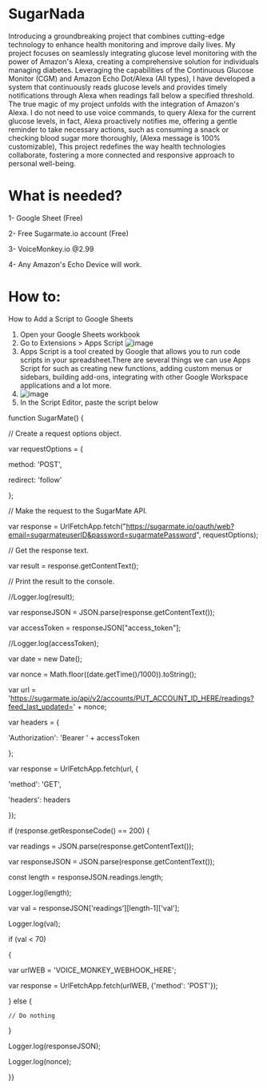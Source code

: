 # SugarNada
Introducing a groundbreaking project that combines cutting-edge technology to enhance health monitoring and improve daily lives. My project focuses on seamlessly integrating glucose level monitoring with the power of Amazon's Alexa, creating a comprehensive solution for individuals managing diabetes. Leveraging the capabilities of the Continuous Glucose Monitor (CGM) and Amazon Echo Dot/Alexa (All types), I have developed a system that continuously reads glucose levels and provides timely notifications through Alexa when readings fall below a specified threshold.
The true magic of my project unfolds with the integration of Amazon's Alexa. I do not need to use voice commands, to query Alexa for the current glucose levels, in fact, Alexa proactively notifies me, offering a gentle reminder to take necessary actions, such as consuming a snack or checking blood sugar more thoroughly, (Alexa message is 100% customizable),
This project redefines the way health technologies collaborate, fostering a more connected and responsive approach to personal well-being.

# What is needed?

1-	Google Sheet (Free)

2-	Free Sugarmate.io account (Free)

3-	 VoiceMonkey.io @2.99

4-	Any Amazon's Echo Device will work.

# How to:
How to Add a Script to Google Sheets
1. Open your Google Sheets workbook
2. Go to Extensions > Apps Script
![image](https://github.com/MoorishBot/SugarNada/assets/89058912/7c097bf2-b46c-4912-a6e5-6accccd0db86)
3. Apps Script is a tool created by Google that allows you to run code scripts in your spreadsheet.There are several things we can use Apps Script for such as creating new functions, adding custom menus or sidebars, building add-ons, integrating with other Google Workspace applications and a lot more.
4. ![image](https://github.com/MoorishBot/SugarNada/assets/89058912/9a4eb1ee-ed6b-44a7-b580-3b1789cf9912)
5. In the Script Editor, paste the script below

function SugarMate() {

// Create a request options object.

var requestOptions = {

method: 'POST',

redirect: 'follow'

};

// Make the request to the SugarMate API.

var response = UrlFetchApp.fetch("https://sugarmate.io/oauth/web?email=sugarmateuserID&password=sugarmatePassword", requestOptions);

// Get the response text.

var result = response.getContentText();

// Print the result to the console.

//Logger.log(result);

var responseJSON = JSON.parse(response.getContentText());

var accessToken = responseJSON["access_token"];

//Logger.log(accessToken);

 var date = new Date();
 
var nonce = Math.floor((date.getTime()/1000)).toString();

var url = 'https://sugarmate.io/api/v2/accounts/PUT_ACCOUNT_ID_HERE/readings?feed_last_updated=' + nonce;

var headers = {

'Authorization': 'Bearer ' + accessToken

};

var response = UrlFetchApp.fetch(url, {

'method': 'GET',

'headers': headers

});

if (response.getResponseCode() == 200) {

var readings = JSON.parse(response.getContentText());

var responseJSON = JSON.parse(response.getContentText());

const length = responseJSON.readings.length;

Logger.log(length);

var val = responseJSON['readings'][length-1]['val'];

Logger.log(val);

if (val < 70) 

{

var urlWEB = 'VOICE_MONKEY_WEBHOOK_HERE';

var response = UrlFetchApp.fetch(urlWEB, {'method': 'POST'});

}  else {

    // Do nothing
    
}

Logger.log(responseJSON);

Logger.log(nonce);

}}





